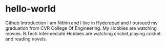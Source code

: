# hello-world
Github Introduction
I am Nithin and I live in Hyderabad and I pursued my graduation from CVR College Of Engineering. My Hobbies are watching movies.
B.Tech
Intermediate
Hobbies are watching cricket,playing cricket and reading novels.
